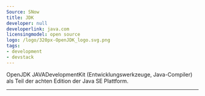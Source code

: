 ```yaml
---
Source: SNow
title: JDK
developer: null
developerlink: java.com
licensingmodel: open source
logo: /logo/320px-OpenJDK_logo.svg.png
tags:
- development
- devstack
---
```

OpenJDK JAVADevelopmentKit (Entwicklungswerkzeuge, Java-Compiler) als Teil der achten Edition der Java SE Plattform. 

---
